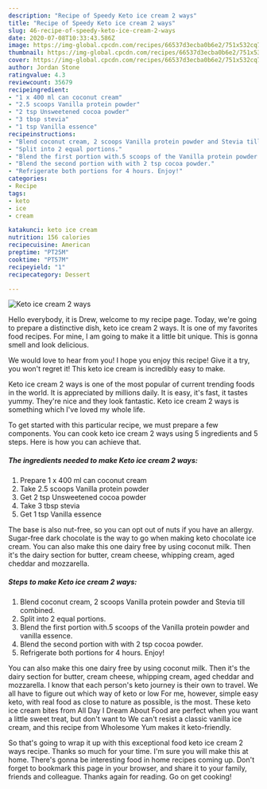 ```yaml
---
description: "Recipe of Speedy Keto ice cream 2 ways"
title: "Recipe of Speedy Keto ice cream 2 ways"
slug: 46-recipe-of-speedy-keto-ice-cream-2-ways
date: 2020-07-08T10:33:43.586Z
image: https://img-global.cpcdn.com/recipes/66537d3ecba0b6e2/751x532cq70/keto-ice-cream-2-ways-recipe-main-photo.jpg
thumbnail: https://img-global.cpcdn.com/recipes/66537d3ecba0b6e2/751x532cq70/keto-ice-cream-2-ways-recipe-main-photo.jpg
cover: https://img-global.cpcdn.com/recipes/66537d3ecba0b6e2/751x532cq70/keto-ice-cream-2-ways-recipe-main-photo.jpg
author: Jordan Stone
ratingvalue: 4.3
reviewcount: 35679
recipeingredient:
- "1 x 400 ml can coconut cream"
- "2.5 scoops Vanilla protein powder"
- "2 tsp Unsweetened cocoa powder"
- "3 tbsp stevia"
- "1 tsp Vanilla essence"
recipeinstructions:
- "Blend coconut cream, 2 scoops Vanilla protein powder and Stevia till combined."
- "Split into 2 equal portions."
- "Blend the first portion with.5 scoops of the Vanilla protein powder and vanilla essence."
- "Blend the second portion with with 2 tsp cocoa powder."
- "Refrigerate both portions for 4 hours. Enjoy!"
categories:
- Recipe
tags:
- keto
- ice
- cream

katakunci: keto ice cream 
nutrition: 156 calories
recipecuisine: American
preptime: "PT25M"
cooktime: "PT57M"
recipeyield: "1"
recipecategory: Dessert

---
```



![Keto ice cream 2 ways](https://img-global.cpcdn.com/recipes/66537d3ecba0b6e2/751x532cq70/keto-ice-cream-2-ways-recipe-main-photo.jpg)

Hello everybody, it is Drew, welcome to my recipe page. Today, we're going to prepare a distinctive dish, keto ice cream 2 ways. It is one of my favorites food recipes. For mine, I am going to make it a little bit unique. This is gonna smell and look delicious.

We would love to hear from you! I hope you enjoy this recipe! Give it a try, you won&#39;t regret it! This keto ice cream is incredibly easy to make.

Keto ice cream 2 ways is one of the most popular of current trending foods in the world. It is appreciated by millions daily. It is easy, it's fast, it tastes yummy. They're nice and they look fantastic. Keto ice cream 2 ways is something which I've loved my whole life.


To get started with this particular recipe, we must prepare a few components. You can cook keto ice cream 2 ways using 5 ingredients and 5 steps. Here is how you can achieve that.

<!--inarticleads1-->

##### The ingredients needed to make Keto ice cream 2 ways:

1. Prepare 1 x 400 ml can coconut cream
1. Take 2.5 scoops Vanilla protein powder
1. Get 2 tsp Unsweetened cocoa powder
1. Take 3 tbsp stevia
1. Get 1 tsp Vanilla essence


The base is also nut-free, so you can opt out of nuts if you have an allergy. Sugar-free dark chocolate is the way to go when making keto chocolate ice cream. You can also make this one dairy free by using coconut milk. Then it&#39;s the dairy section for butter, cream cheese, whipping cream, aged cheddar and mozzarella. 

<!--inarticleads2-->

##### Steps to make Keto ice cream 2 ways:

1. Blend coconut cream, 2 scoops Vanilla protein powder and Stevia till combined.
1. Split into 2 equal portions.
1. Blend the first portion with.5 scoops of the Vanilla protein powder and vanilla essence.
1. Blend the second portion with with 2 tsp cocoa powder.
1. Refrigerate both portions for 4 hours. Enjoy!


You can also make this one dairy free by using coconut milk. Then it&#39;s the dairy section for butter, cream cheese, whipping cream, aged cheddar and mozzarella. I know that each person&#39;s keto journey is their own to travel. We all have to figure out which way of keto or low For me, however, simple easy keto, with real food as close to nature as possible, is the most. These keto ice cream bites from All Day I Dream About Food are perfect when you want a little sweet treat, but don&#39;t want to We can&#39;t resist a classic vanilla ice cream, and this recipe from Wholesome Yum makes it keto-friendly. 

So that's going to wrap it up with this exceptional food keto ice cream 2 ways recipe. Thanks so much for your time. I'm sure you will make this at home. There's gonna be interesting food in home recipes coming up. Don't forget to bookmark this page in your browser, and share it to your family, friends and colleague. Thanks again for reading. Go on get cooking!
